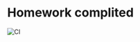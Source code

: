 # Homework complited

![CI](https://github.com/yung78/ahj-hw10.1/actions/workflows/web.yml/badge.svg)


